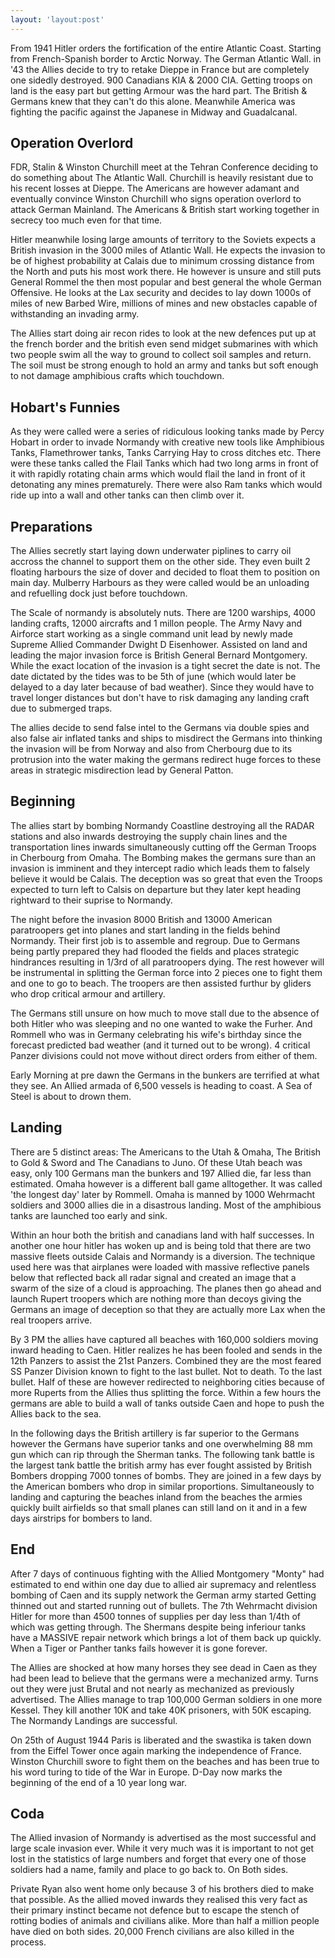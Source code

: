 ```yaml
---
layout: 'layout:post'
---
```


From 1941 Hitler orders the fortification of the entire Atlantic Coast. Starting from French-Spanish border to Arctic Norway. The German Atlantic Wall. in '43 the Allies decide to try to retake Dieppe in France but are completely one sidedly destroyed. 900 Canadians KIA & 2000 CIA. Getting troops on land is the easy part but getting Armour was the hard part. The British & Germans knew that they can't do this alone. Meanwhile America was fighting the pacific against the Japanese in Midway and Guadalcanal.

## Operation Overlord
FDR, Stalin & Winston Churchill meet at the Tehran Conference deciding to do something about The Atlantic Wall. Churchill is heavily resistant due to his recent losses at Dieppe. The Americans are however adamant and eventually convince Winston Churchill who signs operation overlord to attack German Mainland. The Americans & British start working together in secrecy too much even for that time.

Hitler meanwhile losing large amounts of territory to the Soviets expects a British invasion in the 3000 miles of Atlantic Wall. He expects the invasion to be of highest probability at Calais due to minimum crossing distance from the North and puts his most work there. He however is unsure and still puts General Rommel the then most popular and best general the whole German Offensive. He looks at the Lax security and decides to lay down 1000s of miles of new Barbed Wire, millions of mines and new obstacles capable of withstanding an invading army.

The Allies start doing air recon rides to look at the new defences put up at the french border and the british even send midget submarines with which two people swim all the way to ground to collect soil samples and return. The soil must be strong enough to hold an army and tanks but soft enough to not damage amphibious crafts which touchdown.

## Hobart's Funnies
As they were called were a series of ridiculous looking tanks made by Percy Hobart in order to invade Normandy with creative new tools like Amphibious Tanks, Flamethrower tanks, Tanks Carrying Hay to cross ditches etc. There were these tanks called the Flail Tanks which had two long arms in front of it with rapidly rotating chain arms which would flail the land in front of it detonating any mines prematurely. There were also Ram tanks which would ride up into a wall and other tanks can then climb over it.

## Preparations
The Allies secretly start laying down underwater piplines to carry oil accross the channel to support them on the other side. They even built 2 floating harbours the size of dover and decided to float them to position on main day. Mulberry Harbours as they were called would be an unloading and refuelling dock just before touchdown.

The Scale of normandy is absolutely nuts. There are 1200 warships, 4000 landing crafts, 12000 aircrafts and 1 millon people. The Army Navy and Airforce start working as a single command unit lead by newly made Supreme Allied Commander Dwight D Eisenhower. Assisted on land and leading the major invasion force is British General Bernard Montgomery. While the exact location of the invasion is a tight secret the date is not. The date dictated by the tides was to be 5th of june (which would later be delayed to a day later because of bad weather). Since they would have to travel longer distances but don't have to risk damaging any landing craft due to submerged traps.

The allies decide to send false intel to the Germans via double spies and also false air inflated tanks and ships to misdirect the Germans into thinking the invasion will be from Norway and also from Cherbourg due to its protrusion into the water making the germans redirect huge forces to these areas in strategic misdirection lead by General Patton.

## Beginning
The allies start by bombing Normandy Coastline destroying all the RADAR stations and also inwards destroying the supply chain lines and the transportation lines inwards simultaneously cutting off the German Troops in Cherbourg from Omaha. The Bombing makes the germans sure than an invasion is imminent and they intercept radio which leads them to falsely believe it would be Calais. The deception was so great that even the Troops expected to turn left to Calsis on departure but they later kept heading rightward to their suprise to Normandy.

The night before the invasion 8000 British and 13000 American paratroopers get into planes and start landing in the fields behind Normandy. Their first job is to assemble and regroup. Due to Germans being partly prepared they had flooded the fields and places strategic hindrances resulting in 1/3rd of all paratroopers dying. The rest however will be instrumental in splitting the German force into 2 pieces one to fight them and one to go to beach. The troopers are then assisted furthur by gliders who drop critical armour and artillery.

The Germans still unsure on how much to move stall due to the absence of both Hitler who was sleeping and no one wanted to wake the Furher. And Rommell who was in Germany celebrating his wife's birthday since the forecast predicted bad weather (and it turned out to be wrong). 4 critical Panzer divisions could not move without direct orders from either of them.

Early Morning at pre dawn the Germans in the bunkers are terrified at what they see. An Allied armada of 6,500 vessels is heading to coast. A Sea of Steel is about to drown them.

## Landing
There are 5 distinct areas: The Americans to the Utah & Omaha, The British to Gold & Sword and The Canadians to Juno. Of these Utah beach was easy, only 100 Germans man the bunkers and 197 Allied die, far less than estimated. Omaha however is a different ball game alltogether. It was called 'the longest day' later by Rommell. Omaha is manned by 1000 Wehrmacht soldiers and 3000 allies die in a disastrous landing. Most of the amphibious tanks are launched too early and sink.

Within an hour both the british and canadians land with half successes. In another one hour hitler has woken up and is being told that there are two massive fleets outside Calais and Normandy is a diversion. The technique used here was that airplanes were loaded with massive reflective panels below that reflected back all radar signal and created an image that a swarm of the size of a cloud is approaching. The planes then go ahead and launch Rupert troopers which are nothing more than decoys giving the Germans an image of deception so that they are actually more Lax when the real troopers arrive.

By 3 PM the allies have captured all beaches with 160,000 soldiers moving inward heading to Caen. Hitler realizes he has been fooled and sends in the 12th Panzers to assist the 21st Panzers. Combined they are the most feared SS Panzer Division known to fight to the last bullet. Not to death. To the last bullet. Half of these are however redirected to neighboring cities because of more Ruperts from the Allies thus splitting the force. Within a few hours the germans are able to build a wall of tanks outside Caen and hope to push the Allies back to the sea.

In the following days the British artillery is far superior to the Germans however the Germans have superior tanks and one overwhelming 88 mm gun which can rip through the Sherman tanks. The following tank battle is the largest tank battle the british army has ever fought assisted by British Bombers dropping 7000 tonnes of bombs. They are joined in a few days by the American bombers who drop in similar proportions. Simultaneously to landing and capturing the beaches inland from the beaches the armies quickly built airfields so that small planes can still land on it and in a few days airstrips for bombers to land.

## End
After 7 days of continuous fighting with the Allied Montgomery "Monty" had estimated to end within one day due to allied air supremacy and relentless bombing of Caen and its supply network the German army started Getting thinned out and started running out of bullets. The 7th Wehrmacht division Hitler for more than 4500 tonnes of supplies per day less than 1/4th of which was getting through. The Shermans despite being inferiour tanks have a MASSIVE repair network which brings a lot of them back up quickly. When a Tiger or Panther tanks fails however it is gone forever.

The Allies are shocked at how many horses they see dead in Caen as they had been lead to believe that the germans were a mechanized army. Turns out they were just Brutal and not nearly as mechanized as previously advertised. The Allies manage to trap 100,000 German soldiers in one more Kessel. They kill another 10K and take 40K prisoners, with 50K escaping. The Normandy Landings are successful.

On 25th of August 1944 Paris is liberated and the swastika is taken down from the Eiffel Tower once again marking the independence of France. Winston Churchill swore to fight them on the beaches and has been true to his word turing to tide of the War in Europe. D-Day now marks the beginning of the end of a 10 year long war.

## Coda
The Allied invasion of Normandy is advertised as the most successful and large scale invasion ever. While it very much was it is important to not get lost in the statistics of large numbers and forget that every one of those soldiers had a name, family and place to go back to. On Both sides.

Private Ryan also went home only because 3 of his brothers died to make that possible. As the allied moved inwards they realised this very fact as their primary instinct became not defence but to escape the stench of rotting bodies of animals and civilians alike. More than half a million people have died on both sides. 20,000 French civilians are also killed in the process.